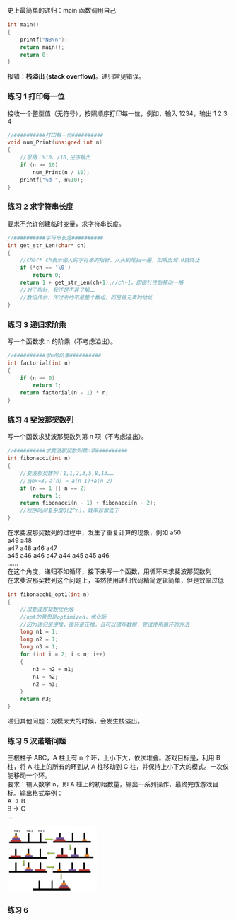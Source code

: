 史上最简单的递归：main 函数调用自己
```c
int main()
{
    printf("NB\n");
    return main();
	return 0;
}
```
报错：**栈溢出 (stack overflow)**。递归常见错误。

### 练习 1 打印每一位
接收一个整型值（无符号），按照顺序打印每一位，例如，输入 1234，输出 1 2 3 4
```c
//##########打印每一位##########
void num_Print(unsigned int n)
{
	//思路：%10、/10,逆序输出
	if (n >= 10)
		num_Print(n / 10);
	printf("%d ", n%10);
}
```
### 练习 2 求字符串长度
要求不允许创建临时变量，求字符串长度。
```c
//##########字符串长度##########
int get_str_Len(char* ch)
{
	//char* ch表示输入的字符串的指针，从头到尾扫一遍，如果出现\0就终止
	if (*ch == '\0')
		return 0;
	return 1 + get_str_Len(ch+1);//ch+1，即指针往后移动一格
	//对于指针，我还是不甚了解……
	//数组传参，传过去的不是整个数组，而是首元素的地址
}
```

### 练习 3 递归求阶乘
写一个函数求 n 的阶乘（不考虑溢出）。
```c
//##########求n的阶乘##########
int factorial(int n)
{
	if (n == 0)
		return 1;
	return factorial(n - 1) * n;
}

```

### 练习 4 斐波那契数列
写一个函数求斐波那契数列第 n 项（不考虑溢出）。
```c
//##########求斐波那契数列第n项##########
int fibonacci(int n)
{
	//斐波那契数列：1,1,2,3,5,8,13……
	//当n>=3，a(n) = a(n-1)+a(n-2)
	if (n == 1 || n == 2)
		return 1;
	return fibonacci(n - 1) + fibonacci(n - 2);
	//程序时间复杂度O(2^n)，效率非常低下
}
```
在求斐波那契数列的过程中，发生了重复计算的现象，例如
              a50</br>
        a49         a48</br>
     a47  a48     a46   a47</br>
a45 a46 a46 a47 a44 a45 a45 a46</br>
……</br>
在这个角度，递归不如循环，接下来写一个函数，用循环来求斐波那契数列</br>
在求斐波那契数列这个问题上，虽然使用递归代码精简逻辑简单，但是效率过低
```c
int fibonacchi_opt1(int n)
{
	//求斐波那契数优化版
	//opt的意思是optimized，优化版
	//因为递归是逆推，循环是正推，且可以储存数据，尝试使用循环的方法
	long n1 = 1;
	long n2 = 1;
	long n3 = 1;
	for (int i = 2; i < n; i++)
	{
		n3 = n2 + n1;
		n1 = n2;
		n2 = n3;
	}
	return n3;
}
```
递归其他问题：规模太大的时候，会发生栈溢出。

### 练习 5 汉诺塔问题
三根柱子 ABC，A 柱上有 n 个环，上小下大，依次堆叠。游戏目标是，利用 B 柱，将 A 柱上的所有的环到从 A 柱移动到 C 柱，并保持上小下大的模式。一次仅能移动一个环。</br>
要求：输入数字 n，即 A 柱上的初始数量，输出一系列操作，最终完成游戏目标。输出格式举例：</br>A -> B</br>B -> C</br>...

<img src="汉诺塔问题.png" width = "40%" />

### 练习 6 
